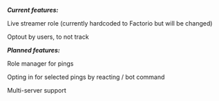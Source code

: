 ***Current features:***

Live streamer role (currently hardcoded to Factorio but will be changed)

Optout by users, to not track

***Planned features:***

Role manager for pings

Opting in for selected pings by reacting / bot command

Multi-server support
